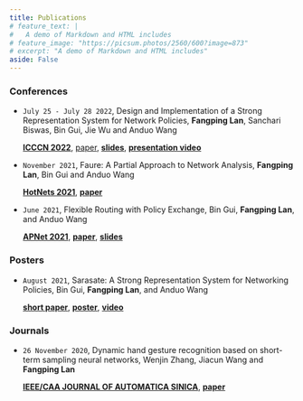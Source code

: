 ```yaml
---
title: Publications
# feature_text: |
#   A demo of Markdown and HTML includes
# feature_image: "https://picsum.photos/2560/600?image=873"
# excerpt: "A demo of Markdown and HTML includes"
aside: False
---
```



### Conferences

- `July 25 - July 28 2022`, Design and Implementation of a Strong Representation System for Network Policies, **Fangping Lan**, Sanchari Biswas, Bin Gui, Jie Wu and Anduo Wang

  [**ICCCN 2022**](http://www.icccn.org/),
  [paper](),
  [**slides**](/docs/icccn2022/icccn2022-v2-7.key),
  [**presentation video**](https://www.youtube.com/watch?v=5BwFTQoFETA)


- `November 2021`, Faure: A Partial Approach to Network Analysis, **Fangping Lan**, Bin Gui and Anduo Wang
   
  [**HotNets 2021**](https://conferences.sigcomm.org/hotnets/2021/),
  [**paper**](http://anduowang.github.io/docs/faure.pdf)


- `June 2021`, Flexible Routing with Policy Exchange, Bin Gui, **Fangping Lan**, and Anduo Wang

  [**APNet 2021**](https://conferences.sigcomm.org/events/apnet2021/index.html),
  [**paper**](https://conferences.sigcomm.org/events/apnet2021/papers/apnet2021-2.pdf), 
  [**slides**](docs/apnet2021/apnet21-talk.key)

### Posters

- `August 2021`, Sarasate: A Strong Representation System for Networking Policies, Bin Gui, **Fangping Lan**, and Anduo Wang
  
  [**short paper**](https://anduowang.github.io/docs/sigcomm2021demo.pdf),
  [**poster**](docs/sigcom2021demo/Poster-%20Sarasate%20A%20Strong%20Representation%20System%20for%20Network%20Policies.pdf),
  [**video**](https://youtu.be/w9nH2et3zdI)

### Journals

- `26 November 2020`, Dynamic hand gesture recognition based on short-term sampling neural networks, Wenjin Zhang, Jiacun Wang and **Fangping Lan**
  
  [**IEEE/CAA JOURNAL OF AUTOMATICA SINICA**](/), 
  [**paper**](https://ieeexplore.ieee.org/document/9272702)

